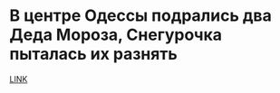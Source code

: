 # В центре Одессы подрались два Деда Мороза, Снегурочка пыталась их разнять 



[LINK](https://varlamov.ru/3230213.html)